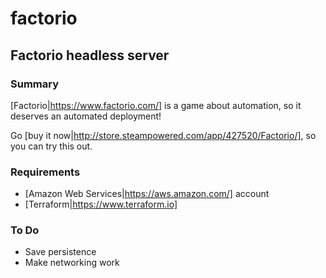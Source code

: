 # factorio

## Factorio headless server

### Summary

[Factorio|https://www.factorio.com/] is a game about automation, so it deserves an automated deployment!

Go [buy it now|http://store.steampowered.com/app/427520/Factorio/], so you can try this out.

### Requirements

- [Amazon Web Services|https://aws.amazon.com/] account
- [Terraform|https://www.terraform.io]

### To Do

- Save persistence
- Make networking work

